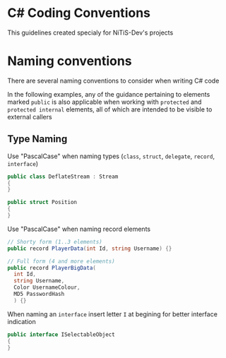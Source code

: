 # C# Coding Conventions
This guidelines created specialy for NiTiS-Dev's projects

# Naming conventions
There are several naming conventions to consider when writing C# code

In the following examples, any of the guidance pertaining to elements marked `public`
is also applicable when working with `protected` and `protected internal` elements,
all of which are intended to be visible to external callers

## Type Naming
Use "PascalCase" when naming types (`class`, `struct`, `delegate`, `record`, `interface`)

```cs
public class DeflateStream : Stream
{
}
```
```cs
public struct Position
{
}
```

Use "PascalCase" when naming record elements
```cs
// Shorty form (1..3 elements)
public record PlayerData(int Id, string Username) {}

// Full form (4 and more elements)
public record PlayerBigData(
  int Id,
  string Username,
  Color UsernameColour,
  MD5 PasswordHash
  ) {}
```

When naming an `interface` insert letter `I` at begining for better interface indication
```cs
public interface ISelectableObject
{
}
```
